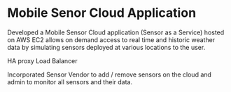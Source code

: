 # Mobile Senor Cloud Application


Developed a Mobile Sensor Cloud application (Sensor as a Service) hosted on AWS EC2 allows on demand access to real time and historic weather data by simulating sensors deployed at various locations to the user.

HA proxy Load Balancer

Incorporated Sensor Vendor to add / remove sensors on the cloud and admin to monitor all sensors and their data.
